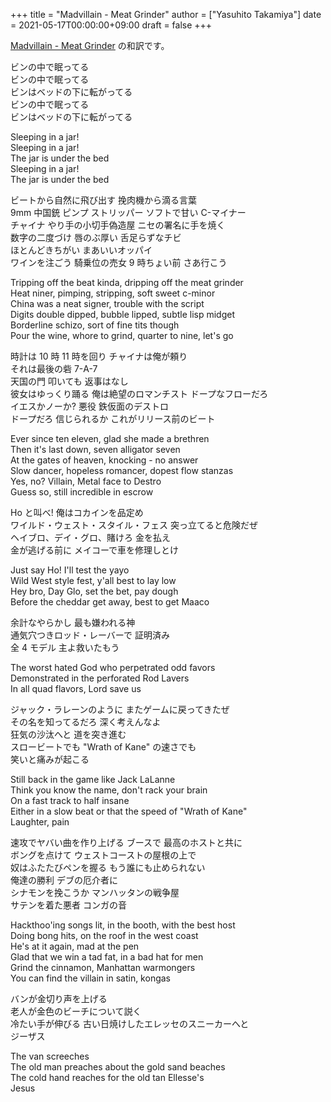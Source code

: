 +++
title = "Madvillain - Meat Grinder"
author = ["Yasuhito Takamiya"]
date = 2021-05-17T00:00:00+09:00
draft = false
+++

[Madvillain - Meat Grinder](https://youtube.com/watch?v=T7ggYRkd8Gs) の和訳です。  

ビンの中で眠ってる  
ビンの中で眠ってる  
ビンはベッドの下に転がってる  
ビンの中で眠ってる  
ビンはベッドの下に転がってる  

Sleeping in a jar!  
Sleeping in a jar!  
The jar is under the bed  
Sleeping in a jar!  
The jar is under the bed  

ビートから自然に飛び出す 挽肉機から滴る言葉  
9mm 中国銃 ピンプ ストリッパー ソフトで甘い C-マイナー  
チャイナ やり手の小切手偽造屋 ニセの署名に手を焼く  
数字の二度づけ 唇のぶ厚い 舌足らずなチビ  
ほとんどきちがい まあいいオッパイ  
ワインを注ごう 騎乗位の売女 9 時ちょい前 さあ行こう  

Tripping off the beat kinda, dripping off the meat grinder  
Heat niner, pimping, stripping, soft sweet c-minor  
China was a neat signer, trouble with the script  
Digits double dipped, bubble lipped, subtle lisp midget  
Borderline schizo, sort of fine tits though  
Pour the wine, whore to grind, quarter to nine, let's go  

時計は 10 時 11 時を回り チャイナは俺が頼り  
それは最後の砦 7-A-7  
天国の門 叩いても 返事はなし  
彼女はゆっくり踊る 俺は絶望のロマンチスト ドープなフローだろ  
イエスかノーか? 悪役 鉄仮面のデストロ  
ドープだろ 信じられるか これがリリース前のビート  

Ever since ten eleven, glad she made a brethren  
Then it's last down, seven alligator seven  
At the gates of heaven, knocking - no answer  
Slow dancer, hopeless romancer, dopest flow stanzas  
Yes, no? Villain, Metal face to Destro  
Guess so, still incredible in escrow  

Ho と叫べ! 俺はコカインを品定め  
ワイルド・ウェスト・スタイル・フェス 突っ立てると危険だぜ  
ヘイブロ、デイ・グロ、賭けろ 金を払え  
金が逃げる前に メイコーで車を修理しとけ  

Just say Ho! I'll test the yayo  
Wild West style fest, y'all best to lay low  
Hey bro, Day Glo, set the bet, pay dough  
Before the cheddar get away, best to get Maaco  

余計なやらかし 最も嫌われる神  
通気穴つきロッド・レーバーで 証明済み  
全 4 モデル 主よ救いたもう  

The worst hated God who perpetrated odd favors  
Demonstrated in the perforated Rod Lavers  
In all quad flavors, Lord save us  

ジャック・ラレーンのように またゲームに戻ってきたぜ  
その名を知ってるだろ 深く考えんなよ  
狂気の沙汰へと 道を突き進む  
スロービートでも "Wrath of Kane" の速さでも  
笑いと痛みが起こる  

Still back in the game like Jack LaLanne  
Think you know the name, don't rack your brain  
On a fast track to half insane  
Either in a slow beat or that the speed of "Wrath of Kane"  
Laughter, pain  

速攻でヤバい曲を作り上げる ブースで 最高のホストと共に  
ボングを点けて ウェストコーストの屋根の上で  
奴はふたたびペンを握る もう誰にも止められない  
俺達の勝利 デブの厄介者に  
シナモンを挽こうか マンハッタンの戦争屋  
サテンを着た悪者 コンガの音  

Hackthoo'ing songs lit, in the booth, with the best host  
Doing bong hits, on the roof in the west coast  
He's at it again, mad at the pen  
Glad that we win a tad fat, in a bad hat for men  
Grind the cinnamon, Manhattan warmongers  
You can find the villain in satin, kongas  

バンが金切り声を上げる  
老人が金色のビーチについて説く  
冷たい手が伸びる 古い日焼けしたエレッセのスニーカーへと  
ジーザス  

The van screeches  
The old man preaches about the gold sand beaches  
The cold hand reaches for the old tan Ellesse's  
Jesus
